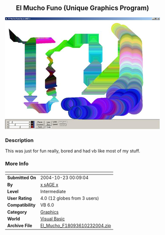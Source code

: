 ﻿<div align="center">

## El Mucho Funo \(Unique Graphics Program\)

<img src="PIC200410231337308718.JPG">
</div>

### Description

This was just for fun really, bored and had vb like most of my stuff.
 
### More Info
 


<span>             |<span>
---                |---
**Submitted On**   |2004-10-23 00:09:04
**By**             |[x sAGE x](https://github.com/Planet-Source-Code/PSCIndex/blob/master/ByAuthor/x-sage-x.md)
**Level**          |Intermediate
**User Rating**    |4.0 (12 globes from 3 users)
**Compatibility**  |VB 6\.0
**Category**       |[Graphics](https://github.com/Planet-Source-Code/PSCIndex/blob/master/ByCategory/graphics__1-46.md)
**World**          |[Visual Basic](https://github.com/Planet-Source-Code/PSCIndex/blob/master/ByWorld/visual-basic.md)
**Archive File**   |[El\_Mucho\_F18093610232004\.zip](https://github.com/Planet-Source-Code/x-sage-x-el-mucho-funo-unique-graphics-program__1-56886/archive/master.zip)








